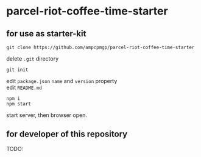 # parcel-riot-coffee-time-starter


## for use as starter-kit

```
git clone https://github.com/ampcpmgp/parcel-riot-coffee-time-starter
```
delete `.git` directory
```
git init
```

edit `package.json` `name` and `version` property  
edit `README.md`

```
npm i
npm start
```
start server, then browser open.


## for developer of this repository

TODO:
